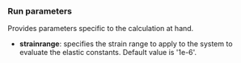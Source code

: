 ### Run parameters

Provides parameters specific to the calculation at hand.

- __strainrange__: specifies the strain range to apply to the system to evaluate the elastic constants.  Default value is '1e-6'.
